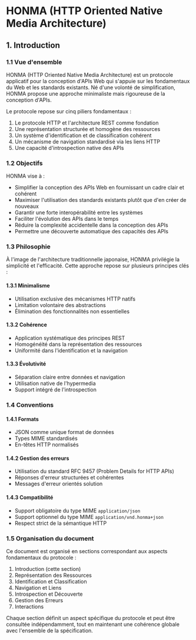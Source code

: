 # HONMA (HTTP Oriented Native Media Architecture)

## 1. Introduction

### 1.1 Vue d'ensemble

HONMA (HTTP Oriented Native Media Architecture) est un protocole applicatif pour la conception d'APIs Web qui s'appuie sur les fondamentaux du Web et les standards existants. Né d'une volonté de simplification, HONMA propose une approche minimaliste mais rigoureuse de la conception d'APIs.

Le protocole repose sur cinq piliers fondamentaux :
1. Le protocole HTTP et l'architecture REST comme fondation
2. Une représentation structurée et homogène des ressources
3. Un système d'identification et de classification cohérent
4. Un mécanisme de navigation standardisé via les liens HTTP
5. Une capacité d'introspection native des APIs

### 1.2 Objectifs

HONMA vise à :
- Simplifier la conception des APIs Web en fournissant un cadre clair et cohérent
- Maximiser l'utilisation des standards existants plutôt que d'en créer de nouveaux
- Garantir une forte interopérabilité entre les systèmes
- Faciliter l'évolution des APIs dans le temps
- Réduire la complexité accidentelle dans la conception des APIs
- Permettre une découverte automatique des capacités des APIs

### 1.3 Philosophie

À l'image de l'architecture traditionnelle japonaise, HONMA privilégie la simplicité et l'efficacité. Cette approche repose sur plusieurs principes clés :

#### 1.3.1 Minimalisme
- Utilisation exclusive des mécanismes HTTP natifs
- Limitation volontaire des abstractions
- Élimination des fonctionnalités non essentielles

#### 1.3.2 Cohérence
- Application systématique des principes REST
- Homogénéité dans la représentation des ressources
- Uniformité dans l'identification et la navigation

#### 1.3.3 Évolutivité
- Séparation claire entre données et navigation
- Utilisation native de l'hypermedia
- Support intégré de l'introspection

### 1.4 Conventions

#### 1.4.1 Formats
- JSON comme unique format de données
- Types MIME standardisés
- En-têtes HTTP normalisés

#### 1.4.2 Gestion des erreurs
- Utilisation du standard RFC 9457 (Problem Details for HTTP APIs)
- Réponses d'erreur structurées et cohérentes
- Messages d'erreur orientés solution

#### 1.4.3 Compatibilité
- Support obligatoire du type MIME `application/json`
- Support optionnel du type MIME `application/vnd.honma+json`
- Respect strict de la sémantique HTTP

### 1.5 Organisation du document

Ce document est organisé en sections correspondant aux aspects fondamentaux du protocole :
1. Introduction (cette section)
2. Représentation des Ressources
3. Identification et Classification
4. Navigation et Liens
5. Introspection et Découverte
6. Gestion des Erreurs
7. Interactions

Chaque section définit un aspect spécifique du protocole et peut être consultée indépendamment, tout en maintenant une cohérence globale avec l'ensemble de la spécification.
